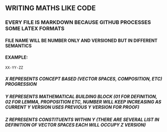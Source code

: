 ## WRITING MATHS LIKE CODE

### EVERY FILE IS MARKDOWN BECAUSE GITHUB PROCESSES SOME LATEX FORMATS

#### FILE NAME WILL BE NUMBER ONLY AND VERSIONED BUT IN DIFFERENT SEMANTICS 

#### EXAMPLE: 
```
XX-YY-ZZ
```
##### X REPRESENTS CONCEPT BASED (VECTOR SPACES, COMPOSITION, ETC) PROGRESSION
##### Y REPRESENTS MATHEMATICAL BUILDING BLOCK (01 FOR DEFINITION, 02 FOR LEMMA, PROPOSITION ETC, NUMBER WILL KEEP INCREASING AS CURRENT Y VERSION USES PREVIOUS Y VERSION FOR PROOF)
##### Z REPRESENTS CONSTITUENTS WITHIN Y (THERE ARE SEVERAL LIST IN DEFINITION OF VECTOR SPACES EACH WILL OCCUPY Z VERSION)

